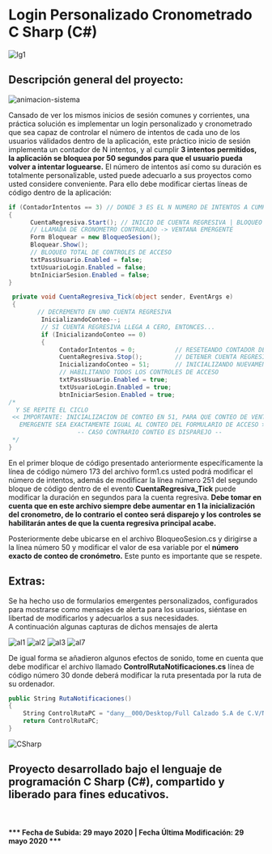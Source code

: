 # Login Personalizado Cronometrado C Sharp (C#)
![lg1](https://user-images.githubusercontent.com/44457989/83304663-7958ae80-a1bc-11ea-953e-4dcfa7913116.png)

<h2>Descripción general del proyecto:</h2>


![animacion-sistema](https://user-images.githubusercontent.com/44457989/83307485-1538e900-a1c2-11ea-8853-4e6e3abe6639.gif)

<p>Cansado de ver los mismos inicios de sesión comunes y corrientes, una práctica solución es implementar un login personalizado y cronometrado que sea capaz de controlar el número de intentos de cada uno de los usuarios válidados dentro de la aplicación, este práctico inicio de sesión implementa un contador de N intentos, y al cumplir <b>3 intentos permitidos, la aplicación se bloquea por 50 segundos para que el usuario pueda volver a intentar loguearse.</b> El número de intentos así como su duración es totalmente personalizable, usted puede adecuarlo a sus proyectos como usted considere conveniente. Para ello debe modificar ciertas líneas de código dentro de la aplicación:</p>

```csharp
if (ContadorIntentos == 3) // DONDE 3 ES EL N NUMERO DE INTENTOS A CUMPLIRSE
{
      CuentaRegresiva.Start(); // INICIO DE CUENTA REGRESIVA | BLOQUEO DE ACCESO
      // LLAMADA DE CRONOMETRO CONTROLADO -> VENTANA EMERGENTE
      Form Bloquear = new BloqueoSesion();
      Bloquear.Show();
      // BLOQUEO TOTAL DE CONTROLES DE ACCESO
      txtPassUsuario.Enabled = false;
      txtUsuarioLogin.Enabled = false;
      btnIniciarSesion.Enabled = false;
}
```
```csharp
 private void CuentaRegresiva_Tick(object sender, EventArgs e)
 {
        // DECREMENTO EN UNO CUENTA REGRESIVA
         InicializandoConteo--;
         // SI CUENTA REGRESIVA LLEGA A CERO, ENTONCES...
         if (InicializandoConteo == 0)
         {
              ContadorIntentos = 0;           // RESETEANDO CONTADOR DE INTENTOS
              CuentaRegresiva.Stop();         // DETENER CUENTA REGRESIVA
              InicializandoConteo = 51;       // INICIALIZANDO NUEVAMENTE CUENTA REGRESIVA
              // HABILITANDO TODOS LOS CONTROLES DE ACCESO
              txtPassUsuario.Enabled = true;  
              txtUsuarioLogin.Enabled = true;
              btnIniciarSesion.Enabled = true;
/*
  Y SE REPITE EL CICLO
 << IMPORTANTE: INICIALIZACION DE CONTEO EN 51, PARA QUE CONTEO DE VENTANA 
   EMERGENTE SEA EXACTAMENTE IGUAL AL CONTEO DEL FORMULARIO DE ACCESO >>
                   -- CASO CONTRARIO CONTEO ES DISPAREJO -- 
 */
}
```
<p>En el primer bloque de código presentado anteriormente específicamente la línea de código número 173 del archivo form1.cs usted podrá modificar el número de intentos, además de modificar la línea número 251 del segundo bloque de código dentro de el evento <b>CuentaRegresiva_Tick</b> puede modificar la duración en segundos para la cuenta regresiva. <b>Debe tomar en cuenta que en este archivo siempre debe aumentar en 1 la inicialización del cronometro, de lo contrario el conteo será disparejo y los controles se habilitarán antes de que la cuenta regresiva principal acabe.</b></p> 

<p>Posteriormente debe ubicarse en el archivo BloqueoSesion.cs y dirigirse a la línea número 50 y modificar el valor de esa variable por el <b>número exacto de conteo de cronómetro.</b> Este punto es importante que se respete.</p> 

<h2>Extras:</h2>
<p>Se ha hecho uso de formularios emergentes personalizados, configurados para mostrarse como mensajes de alerta para los usuarios, siéntase en libertad de modificarlos y adecuarlos a sus necesidades.<br> A continuación algunas capturas de dichos mensajes de alerta</p>




![al1](https://user-images.githubusercontent.com/44457989/83306986-dd7d7180-a1c0-11ea-94fb-76d0d7ef5cd4.PNG)
![al2](https://user-images.githubusercontent.com/44457989/83307205-63012180-a1c1-11ea-9916-ac27012ad29c.PNG)
![al3](https://user-images.githubusercontent.com/44457989/83307242-8330e080-a1c1-11ea-9962-6fa07c0b3a30.PNG)
![al7](https://user-images.githubusercontent.com/44457989/83307281-9cd22800-a1c1-11ea-9db4-40b63e04ce6d.PNG)


<p>De igual forma se añadieron algunos efectos de sonido, tome en cuenta que debe modificar el archivo llamado <b>ControlRutaNotificaciones.cs</b> línea de código número 30 donde deberá modificar la ruta presentada por la ruta de su ordenador.</p>



```csharp
public String RutaNotificaciones()
{
    String ControlRutaPC = "dany__000/Desktop/Full Calzado S.A de C.V/Notificaciones/"; // MODIFICAR RUTA 
    return ControlRutaPC;
}

```


![CSharp](https://user-images.githubusercontent.com/44457989/70968018-afb2cf00-205d-11ea-9b79-2ff5a0a100ac.png)<br>



<h2>Proyecto desarrollado bajo el lenguaje de programación C Sharp (C#), compartido y liberado para fines educativos.</h2>

<br>
<h4>*** Fecha de Subida: 29 mayo 2020    |     Fecha Última Modificación: 29 mayo 2020 ***</h4>
